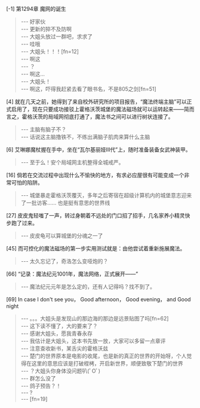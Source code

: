 
[-1] 第1294章 魔网的诞生
>--- 好家伙<br>
>--- 更新的猝不及防啊<br>
>--- 大姐头放过一群吧，求求了<br>
>--- 哇哦<br>
>--- 大姐头！！！[fn=12]<br>
>--- 啊这<br>
>--- ？<br>
>--- 啊这…<br>
>--- 大姐头！<br>
>--- 啊这，吓得我赶紧去看了眼书名，不是805之剑[fn=51]<br>

[4] 就在几天之前，她得到了来自校外研究所的项目报告，“魔法终端主脑”可以正式启用了，现在只要成功接驳上霍格沃茨城堡的魔法磁场就可以运转起来——简而言之，霍格沃茨的局域网彻底打通了，魔法书之间可以进行树状连接了。
>--- 主脑有脑子不？<br>
>--- 话说这主脑撸铁不，不练出满脑子肌肉来算什么主脑<br>

[6] 艾琳娜魔杖握在手中，坐在“瓦尔基丽娅Ⅲ代”上，随时准备装备女武神装甲。
>--- 至于么！安个局域网主机整得全城戒严。<br>

[16] 倘若在交流过程中出现什么不愉快的地方，有求必应屋很有可能变成一个非常可怕的陷阱。
>--- 城堡暴走霍格沃茨覆灭，多年之后寄宿在超级计算机内的城堡意志迎来了一批访客……
也是挺有意思的世界线<br>

[27] 皮皮鬼轻嗤了一声，转过身朝着不远处的门口招了招手，几名家养小精灵快步跑了过来。
>--- 皮皮龟可以算城堡的分魂之一了<br>

[45] 而可控化的魔法磁场的第一步实用测试就是：由他尝试着重新施展魔法。
>--- 太久忘记了，奇洛怎么变哑炮的？<br>

[66] “记录：魔法纪元1001年，魔法网络，正式展开——”
>--- 魔法纪元元年是怎么定的，还有人记得吗？找不到了。<br>

[69] In case I don't see you， Good afternoon， Good evening， and Good night
>--- 。。。大姐头是发现山的那边海的那边是远景贴图了吗[fn=62]<br>
>--- 这下读不懂了，大的要来了？<br>
>--- 感谢大姐头，愿我青春永存<br>
>--- 我估计是大姐头，这本书先放一放，大家可以多留一点章评<br>
>--- 注意查收新书，某舌尖的霍格沃兹<br>
>--- 楚门的世界原本是电影的收尾，也是新的真正的世界的开始呀，个人觉得在这里的意思应该是打破桎栲，开启新世界，顺便致敬下楚门的世界<br>
>--- ？大姐头你身体没问题叭(ﾟOﾟ)<br>
>--- 群怎么没了<br>
>--- 鸽子预告？！<br>
>--- ?<br>
>--- [fn=19]<br>
